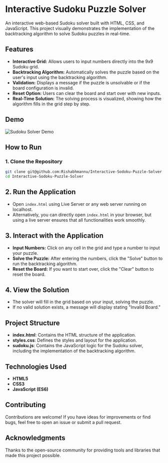 # Interactive Sudoku Puzzle Solver

An interactive web-based Sudoku solver built with HTML, CSS, and JavaScript. This project visually demonstrates the implementation of the backtracking algorithm to solve Sudoku puzzles in real-time.

## Features

- **Interactive Grid:** Allows users to input numbers directly into the 9x9 Sudoku grid.
- **Backtracking Algorithm:** Automatically solves the puzzle based on the user's input using the backtracking algorithm.
- **Validation:** Displays a message if the puzzle is unsolvable or if the board configuration is invalid.
- **Reset Option:** Users can clear the board and start over with new inputs.
- **Real-Time Solution:** The solving process is visualized, showing how the algorithm fills in the grid step by step.

## Demo

![Sudoku Solver Demo](demo/sudoku_solver.gif) <!-- Add a gif or image showing the solver in action -->

## How to Run

### 1. Clone the Repository

```bash
git clone git@github.com:Rishabhmannu/Interactive-Sodoku-Puzzle-Solver.git
cd Interactive-Sodoku-Puzzle-Solver
```

## 2. Run the Application

- Open `index.html` using Live Server or any web server running on localhost.
- Alternatively, you can directly open `index.html` in your browser, but using a live server ensures that all functionalities work smoothly.

## 3. Interact with the Application

- **Input Numbers:** Click on any cell in the grid and type a number to input your puzzle.
- **Solve the Puzzle:** After entering the numbers, click the "Solve" button to run the backtracking algorithm.
- **Reset the Board:** If you want to start over, click the "Clear" button to reset the board.

## 4. View the Solution

- The solver will fill in the grid based on your input, solving the puzzle.
- If no valid solution exists, a message will display stating "Invalid Board."

## Project Structure

- **index.html**: Contains the HTML structure of the application.
- **styles.css**: Defines the styles and layout for the application.
- **sudoku.js**: Contains the JavaScript logic for the Sudoku solver, including the implementation of the backtracking algorithm.

## Technologies Used

- **HTML5**
- **CSS3**
- **JavaScript (ES6)**

## Contributing

Contributions are welcome! If you have ideas for improvements or find bugs, feel free to open an issue or submit a pull request.


## Acknowledgments

Thanks to the open-source community for providing tools and libraries that made this project possible.
